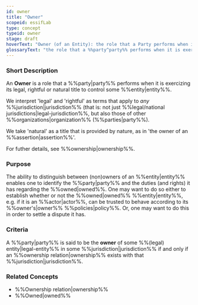 ```yaml
---
id: owner
title: "Owner"
scopeid: essifLab
type: concept
typeid: owner
stage: draft
hoverText: "Owner (of an Entity): the role that a Party performs when it is exercizing its legal, rightful or natural title to control that Entity."
glossaryText: "the role that a %%party^party%% performs when it is exercizing its legal, rightful or natural title to control that %%entity^entity%%."
---
```


### Short Description
<!--REQUIRED--in 1-3 sentences that describe the concept to a layperson with reasonable accuracy.-->
An **Owner** is a role that a %%party|party%% performs when it is exercizing its legal, rightful or natural title to control some %%entity|entity%%.

We interpret 'legal' and 'rightful' as terms that apply to _any_ %%jurisdiction|jurisdiction%% (that is: not just %%legal/national jurisdictions|legal-jurisdiction%%, but also those of other %%organizations|organization%% (%%parties|party%%).

We take 'natural' as a title that is provided by nature, as in 'the owner of an %%assertion|assertion%%'.

For futher details, see %%ownership|ownership%%.

### Purpose
The ability to distinguish between (non)owners of an %%entity|entity%% enables one to identify the %%party|party%% and the duties (and rights) it has regarding the %%owned|owned%%. One may want to do so either to establish whether or not the %%owned|owned%% %%entity|entity%%, e.g. if it is an %%actor|actor%%, can be trusted to behave according to its %%owner's|owner%% %%policies|policy%%. Or, one may want to do this in order to settle a dispute it has.

### Criteria
A %%party|party%% is said to be the **owner** of some %%(legal) entity|legal-entity%% in some %%jurisdiction|jurisdiction%% if and only if an %%ownership relation|ownership%% exists with that %%jurisdiction|jurisdiction%%.

### Related Concepts
- %%Ownership relation|ownership%%
- %%Owned|owned%%
